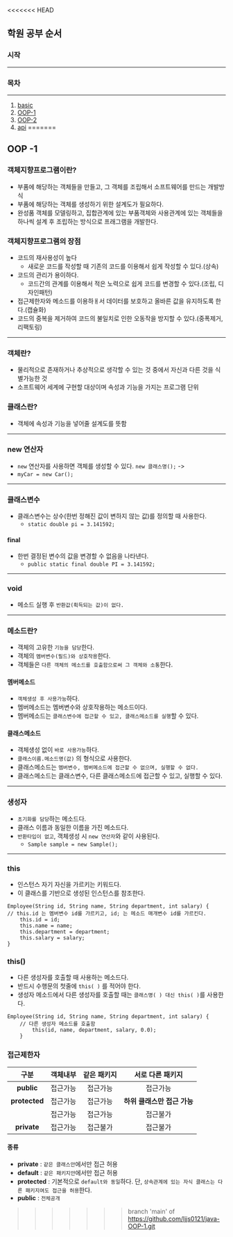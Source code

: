 <<<<<<< HEAD
## 학원 공부 순서

### 시작
---

### 목차
---
1. [basic](https://github.com/ljjs0121/2302---java/tree/main/basic)
2. [OOP-1](https://github.com/ljjs0121/2302---java/tree/main/oop-1) 
3. [OOP-2](https://github.com/ljjs0121/2302---java/tree/main/oop-2) 
4. [api](https://github.com/ljjs0121/2302---java/blob/main/api) 
=======
## OOP -1

### 객체지향프로그램이란?
- 부품에 해당하는 객체들을 만들고, 그 객체를 조립해서 소프트웨어를 만드는 개발방식
- 부품에 해당하는 객체를 생성하기 위한 설계도가 필요하다.
- 완성품 객체를 모델링하고, 집합관계에 있는 부품객체와 사용관계에 있는 객체들을 하나씩 설계 후 조립하는 방식으로 프래그램을 개발한다.

### 객체지향프로그램의 장점
- 코드의 재사용성이 높다
    - 새로운 코드를 작성할 때 기존의 코드를 이용해서 쉽게 작성할 수 있다.(상속)
- 코드의 관리가 용이하다.
    - 코드간의 관계를 이용해서 적은 노력으로 쉽게 코드를 변경할 수 있다.(조립, 디자인패턴)
- 접근제한자와 메소드를 이용하ㅐ서 데이터를 보호하고 올바른 값을 유지하도록 한다.(캡슐화)
- 코드의 중복을 제거하여 코드의 불일치로 인한 오동작을 방지할 수 있다.(중폭제거, 리팩토링)
---
### 객체란?
- 물리적으로 존재하거나 추상적으로 생각할 수 있는 것 중에서 자신과 다른 것을 식별가능한 것
- 소프트웨어 세계에 구현할 대상이며 속성과 기능을 가지는 프로그램 단위

### 클래스란?
- 객체에 속성과 기능을 넣어줄 설계도를 뜻함
---
### new 연산자
- `new` 연산자를 사용하면 객체를 생성할 수 있다. `new 클래스명();` -> 
- `myCar = new Car();`
---
### 클래스변수
- 클래스변수는 상수(한번 정해진 값이 변하지 않는 값)를 정의할 때 사용한다.
  - `static double pi = 3.141592;`
#### final
- 한번 결정된 변수의 값을 변경할 수 없음을 나타낸다.
  - `public static final double PI = 3.141592;`
---
### void
- 메소드 실행 후 `반환값(획득되는 값)이 없다.`
---
### 메소드란?
- 객체의 고유한 `기능을 담당`한다.
- 객체의 `멤버변수(필드)와 상호작용`한다.
- 객체들은 `다른 객체의 메소드를 호출함으로써 그 객체와 소통`한다.

#### 멤버메소드
- `객체생성 후 사용가능`하다.
- 멤버메소드는 멤버변수와 상호작용하는 메소드이다.
- 멤버메소드는 `클래스변수에 접근할 수 있고, 클래스메소드를 실행`할 수 있다.

#### 클래스메소드
- 객체생성 없이 `바로 사용가능`하다.
- `클래스이름.메소드명(값)` 의 형식으로 사용한다.
- 클래스메소드는 `멤버변수, 멤버메소드에 접근할 수 없으며, 실행할 수 없다.`
- 클래스메소드는 클래스변수, 다른 클래스메소드에 접근할 수 있고, 실행할 수 있다.
---
### 생성자
- `초기화를 담당`하는 메소드다.
- 클래스 이름과 동일한 이름을 가진 메소드다.
- `반환타입이 없고`, 객체생성 시 `new 연산자`와 같이 사용된다.
  - `Sample sample = new Sample();`
---
### this
- 인스턴스 자기 자신을 가르키는 키워드다.
- 이 클래스를 기반으로 생성된 인스턴스를 참조한다.
```
Employee(String id, String name, String department, int salary) {
// this.id 는 멤버변수 id를 가르키고, id; 는 메소드 매개변수 id를 가르킨다.
	this.id = id;
	this.name = name;
	this.department = department;
	this.salary = salary;
}
```
### this()
- 다른 생성자를 호출할 때 사용하는 메소드다.
- 반드시 수행문의 첫줄에 `this( )` 를 적어야 한다.
- 생성자 메소드에서 다른 생성자를 호출할 때는 `클래스명( ) 대신 this( )`를 사용한다.

```
Employee(String id, String name, String department, int salary) {
	// 다른 생성자 메소드를 호출함
		this(id, name, department, salary, 0.0);
	}
```

### 접근제한자
|구분|객체내부|같은 패키지|서로 다른 패키지|
|:---:|:---:|:---:|:---:|
|**public**|접근가능|접근가능|접근가능|
|**protected**|접근가능|접근가능|**하위 클래스만 접근 가능**|
| |접근가능|접근가능|접근불가|
|**private**|접근가능|접근불가|접근불가|

#### 종류
- **private** : `같은 클래스안`에서만 접근 허용
- **default** : `같은 패키지안`에서만 접근 허용
- **protected** : 기본적으로 `default와 동일`하다. 단, `상속관계에 있는 자식 클래스는 다른 패키지여도 접근을 허용`한다.
- **public** : `전체공개`
>>>>>>> branch 'main' of https://github.com/ljjs0121/java-OOP-1.git
